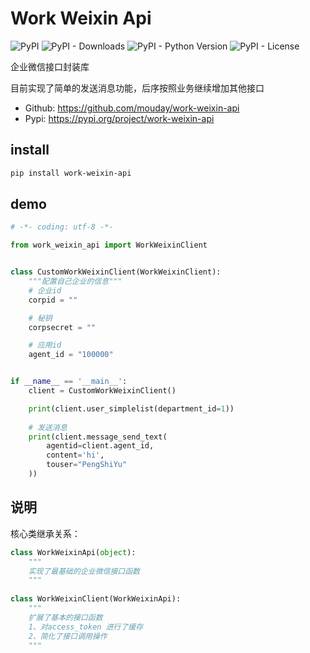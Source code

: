 # Work Weixin Api

![PyPI](https://img.shields.io/pypi/v/work-weixin-api.svg)
![PyPI - Downloads](https://img.shields.io/pypi/dm/work-weixin-api)
![PyPI - Python Version](https://img.shields.io/pypi/pyversions/work-weixin-api)
![PyPI - License](https://img.shields.io/pypi/l/work-weixin-api)

企业微信接口封装库

目前实现了简单的发送消息功能，后序按照业务继续增加其他接口

- Github: https://github.com/mouday/work-weixin-api
- Pypi: https://pypi.org/project/work-weixin-api

## install
 
```bash
pip install work-weixin-api
```

## demo
```python
# -*- coding: utf-8 -*-

from work_weixin_api import WorkWeixinClient


class CustomWorkWeixinClient(WorkWeixinClient):
    """配置自己企业的信息"""
    # 企业id
    corpid = ""

    # 秘钥
    corpsecret = ""

    # 应用id
    agent_id = "100000"


if __name__ == '__main__':
    client = CustomWorkWeixinClient()

    print(client.user_simplelist(department_id=1))
    
    # 发送消息
    print(client.message_send_text(
        agentid=client.agent_id,
        content='hi',
        touser="PengShiYu"
    ))

```

## 说明

核心类继承关系：

```python
class WorkWeixinApi(object):
    """
    实现了最基础的企业微信接口函数
    """
    
class WorkWeixinClient(WorkWeixinApi):
    """
    扩展了基本的接口函数
    1、对access_token 进行了缓存
    2、简化了接口调用操作
    """

```
